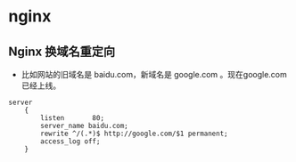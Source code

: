 # nginx

## Nginx 换域名重定向


- 比如网站的旧域名是 baidu.com，新域名是 google.com 。现在google.com 已经上线。

```
server
	{
		listen       80;
		server_name baidu.com;
		rewrite ^/(.*)$ http://google.com/$1 permanent;
		access_log off;
	}
```
